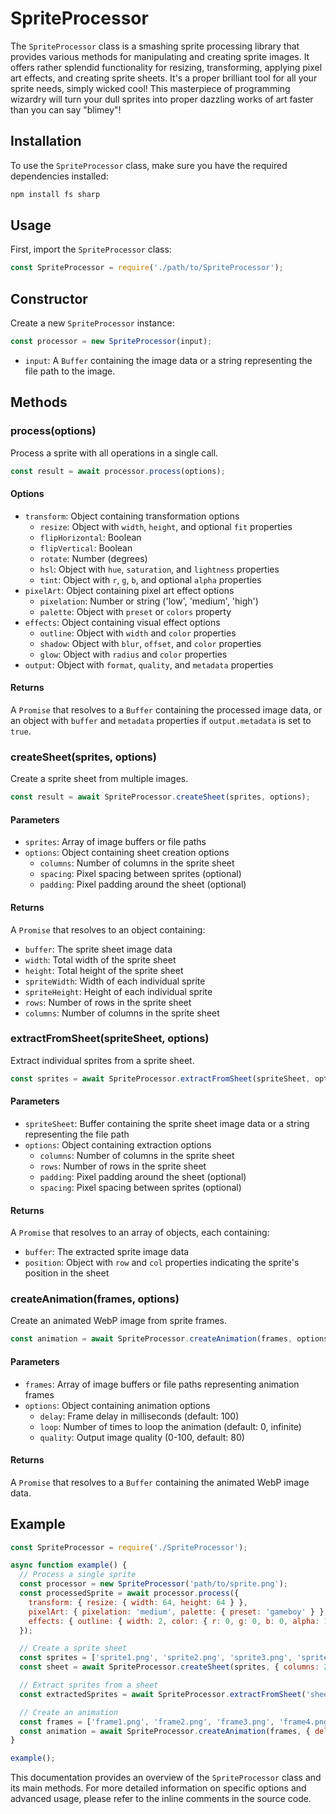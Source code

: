 # SpriteProcessor

The `SpriteProcessor` class is a smashing sprite processing library that provides various methods for manipulating and creating sprite images. It offers rather splendid functionality for resizing, transforming, applying pixel art effects, and creating sprite sheets. It's a proper brilliant tool for all your sprite needs, simply wicked cool! This masterpiece of programming wizardry will turn your dull sprites into proper dazzling works of art faster than you can say "blimey"!

## Installation

To use the `SpriteProcessor` class, make sure you have the required dependencies installed:

```bash
npm install fs sharp
```

## Usage

First, import the `SpriteProcessor` class:

```javascript
const SpriteProcessor = require('./path/to/SpriteProcessor');
```

## Constructor

Create a new `SpriteProcessor` instance:

```javascript
const processor = new SpriteProcessor(input);
```

- `input`: A `Buffer` containing the image data or a string representing the file path to the image.

## Methods

### process(options)

Process a sprite with all operations in a single call.

```javascript
const result = await processor.process(options);
```

#### Options

- `transform`: Object containing transformation options
  - `resize`: Object with `width`, `height`, and optional `fit` properties
  - `flipHorizontal`: Boolean
  - `flipVertical`: Boolean
  - `rotate`: Number (degrees)
  - `hsl`: Object with `hue`, `saturation`, and `lightness` properties
  - `tint`: Object with `r`, `g`, `b`, and optional `alpha` properties
- `pixelArt`: Object containing pixel art effect options
  - `pixelation`: Number or string ('low', 'medium', 'high')
  - `palette`: Object with `preset` or `colors` property
- `effects`: Object containing visual effect options
  - `outline`: Object with `width` and `color` properties
  - `shadow`: Object with `blur`, `offset`, and `color` properties
  - `glow`: Object with `radius` and `color` properties
- `output`: Object with `format`, `quality`, and `metadata` properties

#### Returns

A `Promise` that resolves to a `Buffer` containing the processed image data, or an object with `buffer` and `metadata` properties if `output.metadata` is set to `true`.

### createSheet(sprites, options)

Create a sprite sheet from multiple images.

```javascript
const result = await SpriteProcessor.createSheet(sprites, options);
```

#### Parameters

- `sprites`: Array of image buffers or file paths
- `options`: Object containing sheet creation options
  - `columns`: Number of columns in the sprite sheet
  - `spacing`: Pixel spacing between sprites (optional)
  - `padding`: Pixel padding around the sheet (optional)

#### Returns

A `Promise` that resolves to an object containing:
- `buffer`: The sprite sheet image data
- `width`: Total width of the sprite sheet
- `height`: Total height of the sprite sheet
- `spriteWidth`: Width of each individual sprite
- `spriteHeight`: Height of each individual sprite
- `rows`: Number of rows in the sprite sheet
- `columns`: Number of columns in the sprite sheet

### extractFromSheet(spriteSheet, options)

Extract individual sprites from a sprite sheet.

```javascript
const sprites = await SpriteProcessor.extractFromSheet(spriteSheet, options);
```

#### Parameters

- `spriteSheet`: Buffer containing the sprite sheet image data or a string representing the file path
- `options`: Object containing extraction options
  - `columns`: Number of columns in the sprite sheet
  - `rows`: Number of rows in the sprite sheet
  - `padding`: Pixel padding around the sheet (optional)
  - `spacing`: Pixel spacing between sprites (optional)

#### Returns

A `Promise` that resolves to an array of objects, each containing:
- `buffer`: The extracted sprite image data
- `position`: Object with `row` and `col` properties indicating the sprite's position in the sheet

### createAnimation(frames, options)

Create an animated WebP image from sprite frames.

```javascript
const animation = await SpriteProcessor.createAnimation(frames, options);
```

#### Parameters

- `frames`: Array of image buffers or file paths representing animation frames
- `options`: Object containing animation options
  - `delay`: Frame delay in milliseconds (default: 100)
  - `loop`: Number of times to loop the animation (default: 0, infinite)
  - `quality`: Output image quality (0-100, default: 80)

#### Returns

A `Promise` that resolves to a `Buffer` containing the animated WebP image data.

## Example

```javascript
const SpriteProcessor = require('./SpriteProcessor');

async function example() {
  // Process a single sprite
  const processor = new SpriteProcessor('path/to/sprite.png');
  const processedSprite = await processor.process({
    transform: { resize: { width: 64, height: 64 } },
    pixelArt: { pixelation: 'medium', palette: { preset: 'gameboy' } },
    effects: { outline: { width: 2, color: { r: 0, g: 0, b: 0, alpha: 1 } } }
  });

  // Create a sprite sheet
  const sprites = ['sprite1.png', 'sprite2.png', 'sprite3.png', 'sprite4.png'];
  const sheet = await SpriteProcessor.createSheet(sprites, { columns: 2 });

  // Extract sprites from a sheet
  const extractedSprites = await SpriteProcessor.extractFromSheet('sheet.png', { columns: 2, rows: 2 });

  // Create an animation
  const frames = ['frame1.png', 'frame2.png', 'frame3.png', 'frame4.png'];
  const animation = await SpriteProcessor.createAnimation(frames, { delay: 200, loop: 3 });
}

example();
```

This documentation provides an overview of the `SpriteProcessor` class and its main methods. For more detailed information on specific options and advanced usage, please refer to the inline comments in the source code.
